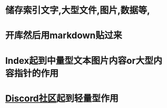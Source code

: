 # 储存索引文字,大型文件,图片,数据等,
# 开库然后用markdown贴过来
# Index起到中量型文本图片内容or大型内容指针的作用
# [Discord社区](https://discord.gg/8UxmY2gdsf)起到轻量型作用